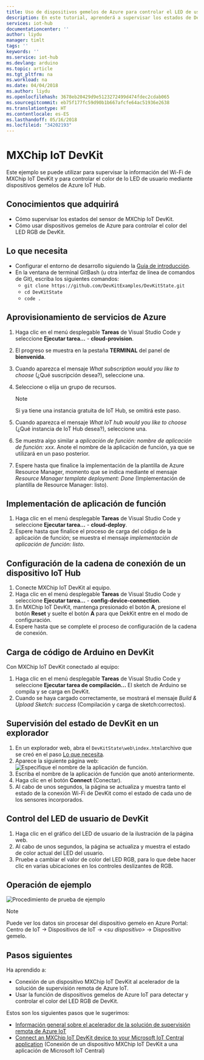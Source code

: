 ```yaml
---
title: Uso de dispositivos gemelos de Azure para controlar el LED de usuario MXChip IoT DevKit |Microsoft Docs
description: En este tutorial, aprenderá a supervisar los estados de DevKit y a controlar el LED de usuario con dispositivos gemelos de Azure IoT Hub.
services: iot-hub
documentationcenter: ''
author: liydu
manager: timlt
tags: ''
keywords: ''
ms.service: iot-hub
ms.devlang: arduino
ms.topic: article
ms.tgt_pltfrm: na
ms.workload: na
ms.date: 04/04/2018
ms.author: liydu
ms.openlocfilehash: 3678eb20429d9e5123272499d474fdec2cdab065
ms.sourcegitcommit: eb75f177fc59d90b1b667afcfe64ac51936e2638
ms.translationtype: HT
ms.contentlocale: es-ES
ms.lasthandoff: 05/16/2018
ms.locfileid: "34202193"
---
```

# <a name="mxchip-iot-devkit"></a>MXChip IoT DevKit

Este ejemplo se puede utilizar para supervisar la información del Wi-Fi de MXChip IoT DevKit y para controlar el color de lo LED de usuario mediante dispositivos gemelos de Azure IoT Hub.

## <a name="what-you-learn"></a>Conocimientos que adquirirá

- Cómo supervisar los estados del sensor de MXChip IoT DevKit.
- Cómo usar dispositivos gemelos de Azure para controlar el color del LED RGB de DevKit.

## <a name="what-you-need"></a>Lo que necesita

- Configurar el entorno de desarrollo siguiendo la [Guía de introducción](https://docs.microsoft.com/azure/iot-hub/iot-hub-arduino-iot-devkit-az3166-get-started).
- En la ventana de terminal GitBash (u otra interfaz de línea de comandos de Git), escriba los siguientes comandos:
    - `git clone https://github.com/DevKitExamples/DevKitState.git`
    - `cd DevKitState`
    - `code .`

## <a name="provision-azure-services"></a>Aprovisionamiento de servicios de Azure

1. Haga clic en el menú desplegable **Tareas** de Visual Studio Code y seleccione **Ejecutar tarea...**  - **cloud-provision**.
2. El progreso se muestra en la pestaña **TERMINAL** del panel de **bienvenida**.
3. Cuando aparezca el mensaje *What subscription would you like to choose* (¿Qué suscripción desea?), seleccione una.
4. Seleccione o elija un grupo de recursos. 
 
    > [!NOTE]
    > Si ya tiene una instancia gratuita de IoT Hub, se omitirá este paso.

5. Cuando aparezca el mensaje *What IoT hub would you like to choose* (¿Qué instancia de IoT Hub desea?), seleccione una.
6. Se muestra algo similar a *aplicación de función: nombre de aplicación de función: xxx*. Anote el nombre de la aplicación de función, ya que se utilizará en un paso posterior.
7. Espere hasta que finalice la implementación de la plantilla de Azure Resource Manager, momento que se indica mediante el mensaje *Resource Manager template deployment: Done* (Implementación de plantilla de Resource Manager: listo).

## <a name="deploy-function-app"></a>Implementación de aplicación de función

1. Haga clic en el menú desplegable **Tareas** de Visual Studio Code y seleccione **Ejecutar tarea...**  - **cloud-deploy**.
2. Espere hasta que finalice el proceso de carga del código de la aplicación de función; se muestra el mensaje *implementación de aplicación de función: listo*.

## <a name="configure-iot-hub-device-connection-string-in-devkit"></a>Configuración de la cadena de conexión de un dispositivo IoT Hub

1. Conecte MXChip IoT DevKit al equipo.
2. Haga clic en el menú desplegable **Tareas** de Visual Studio Code y seleccione **Ejecutar tarea...**  - **config-device-connection**.
3. En MXChip IoT DevKit, mantenga presionado el botón **A**, presione el botón **Reset** y suelte el botón **A** para que DekKit entre en el modo de configuración.
4. Espere hasta que se complete el proceso de configuración de la cadena de conexión.

## <a name="upload-arduino-code-to-devkit"></a>Carga de código de Arduino en DevKit

Con MXChip IoT DevKit conectado al equipo:
1. Haga clic en el menú desplegable **Tareas** de Visual Studio Code y seleccione **Ejecutar tarea de compilación...** El sketch de Arduino se compila y se carga en DevKit.
2. Cuando se haya cargado correctamente, se mostrará el mensaje *Build & Upload Sketch: success* (Compilación y carga de sketch:correctos).

## <a name="monitor-devkit-state-in-browser"></a>Supervisión del estado de DevKit en un explorador

1. En un explorador web, abra el `DevKitState\web\index.html`archivo que se creó en el paso [Lo que necesita](#whatyouneed).
2. Aparece la siguiente página web:![Especifique el nombre de la aplicación de función.](media/iot-hub-arduino-iot-devkit-az3166-devkit-state/devkit-state-function-app-name.png)
1. Escriba el nombre de la aplicación de función que anotó anteriormente.
2. Haga clic en el botón **Connect** (Conectar).
3. Al cabo de unos segundos, la página se actualiza y muestra tanto el estado de la conexión Wi-Fi de DevKit como el estado de cada uno de los sensores incorporados.

## <a name="control-the-devkits-user-led"></a>Control del LED de usuario de DevKit

1. Haga clic en el gráfico del LED de usuario de la ilustración de la página web.
2. Al cabo de unos segundos, la página se actualiza y muestra el estado de color actual del LED del usuario.
3. Pruebe a cambiar el valor de color del LED RGB, para lo que debe hacer clic en varias ubicaciones en los controles deslizantes de RGB.

## <a name="example-operation"></a>Operación de ejemplo

![Procedimiento de prueba de ejemplo](media/iot-hub-arduino-iot-devkit-az3166-devkit-state/devkit-state.gif)

> [!NOTE]
> Puede ver los datos sin procesar del dispositivo gemelo en Azure Portal: Centro de IoT -\> Dispositivos de IoT -\> *\<su dispositivo\>* -\> Dispositivo gemelo.

## <a name="next-steps"></a>Pasos siguientes

Ha aprendido a:
- Conexión de un dispositivo MXChip IoT DevKit al acelerador de la solución de supervisión remota de Azure IoT.
- Usar la función de dispositivos gemelos de Azure IoT para detectar y controlar el color del LED RGB de DevKit.

Estos son los siguientes pasos que le sugerimos:

* [Información general sobre el acelerador de la solución de supervisión remota de Azure IoT](https://docs.microsoft.com/azure/iot-suite/)
* [Connect an MXChip IoT DevKit device to your Microsoft IoT Central application](https://docs.microsoft.com/microsoft-iot-central/howto-connect-devkit) (Conexión de un dispositivo MXChip IoT DevKit a una aplicación de Microsoft IoT Central)
